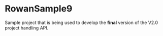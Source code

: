 # RowanSample9
Sample project that is being used to develop the **final** version of the V2.0 project handling API.
